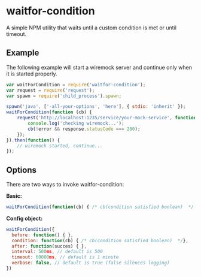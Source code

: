 waitfor-condition
=========

A simple NPM utility that waits until a custom condition is met or until timeout.

## Example

The following example will start a wiremock server and continue only when it is started properly.

```javascript
var waitForCondition = require('waitfor-condition');
var request = require('request');
var spawn = require('child_process').spawn;

spawn('java', ['-all-your-options', 'here'], { stdio: 'inherit' });
waitForCondition(function (cb) {
    request('http://localhost:1235/service/your-mock-service', function (error, response) {
        console.log('checking wiremock...');
        cb(!error && response.statusCode === 200);
    });
}).then(function() {
    // wiremock started, continue...
});
```

## Options

There are two ways to invoke waitfor-condition:

**Basic:**

```javascript
waitForCondition(function(cb) { /* cb(condition satisfied boolean)  */ }, [timeoutMs], [intervalMs])
```

**Config object:**

```javascript
waitForCondition({
  before: function() { },
  condition: function(cb) { /* cb(condition satisfied boolean)  */},
  after: function(succes) { },
  interval: 500ms, // default is 500
  timeout: 60000ms, // default is 1 minute
  verbose: false, // default is true (false silences logging)
})
```
